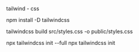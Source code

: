 tailwind - css


npm install -D tailwindcss

tailwindcss build src/styles.css -o public/styles.css

npx tailwindcss init --full 
npx tailwindcss init

